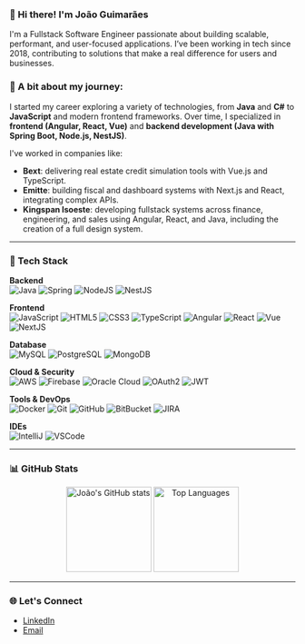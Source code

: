 ### 👋 Hi there! I'm João Guimarães

I'm a Fullstack Software Engineer passionate about building scalable, performant, and user-focused applications. I’ve been working in tech since 2018, contributing to solutions that make a real difference for users and businesses.

### 🚀 A bit about my journey:
I started my career exploring a variety of technologies, from **Java** and **C#** to **JavaScript** and modern frontend frameworks. Over time, I specialized in **frontend (Angular, React, Vue)** and **backend development (Java with Spring Boot, Node.js, NestJS)**.

I've worked in companies like:
- **Bext**: delivering real estate credit simulation tools with Vue.js and TypeScript.
- **Emitte**: building fiscal and dashboard systems with Next.js and React, integrating complex APIs.
- **Kingspan Isoeste**: developing fullstack systems across finance, engineering, and sales using Angular, React, and Java, including the creation of a full design system.

---

### 🧰 Tech Stack

**Backend**  
![Java](https://img.shields.io/badge/-Java-007396?style=flat-square&logo=java)
![Spring](https://img.shields.io/badge/-Spring-6DB33F?style=flat-square&logo=spring&logoColor=white)
![NodeJS](https://img.shields.io/badge/node.js-339933?style=flat-square&logo=Node.js&logoColor=white)
![NestJS](https://img.shields.io/badge/NestJS-E0234E?style=flat-square&logo=nestjs&logoColor=white)

**Frontend**  
![JavaScript](https://img.shields.io/badge/-JavaScript-black?style=flat-square&logo=javascript)
![HTML5](https://img.shields.io/badge/-HTML5-E34F26?style=flat-square&logo=html5&logoColor=white)
![CSS3](https://img.shields.io/badge/-CSS3-1572B6?style=flat-square&logo=css3)
![TypeScript](https://img.shields.io/badge/-TypeScript-007ACC?style=flat-square&logo=typescript&logoColor=white)
![Angular](https://img.shields.io/badge/-Angular-DD0031?style=flat-square&logo=angular)
![React](https://img.shields.io/badge/-ReactJs-61DAFB?logo=react&logoColor=white&style=flat-square)
![Vue](https://img.shields.io/badge/Vue.js-35495E?style=flat-square&logo=vue.js&logoColor=4FC08D)
![NextJS](https://img.shields.io/badge/Next.js-black?style=flat-square&logo=next.js)

**Database**  
![MySQL](https://img.shields.io/badge/-MySQL-4479A1?style=flat-square&logo=mysql&logoColor=white)
![PostgreSQL](https://img.shields.io/badge/postgresql-4169e1?style=flat-square&logo=postgresql&logoColor=white)
![MongoDB](https://img.shields.io/badge/-MongoDB-black?style=flat-square&logo=mongodb)

**Cloud & Security**  
![AWS](https://img.shields.io/badge/AWS-232F3E?style=flat-square&logo=amazonwebservices&logoColor=white)
![Firebase](https://img.shields.io/badge/Firebase-FFCA28?style=flat-square&logo=firebase&logoColor=white)
![Oracle Cloud](https://img.shields.io/badge/Oracle%20Cloud-F80000?style=flat-square&logo=oracle&logoColor=white)
![OAuth2](https://img.shields.io/badge/OAuth2-3c3c3c?style=flat-square&logo=oauth&logoColor=white)
![JWT](https://img.shields.io/badge/JWT-000000?style=flat-square&logo=jsonwebtokens&logoColor=white)

**Tools & DevOps**  
![Docker](https://img.shields.io/badge/-Docker-2496ED?style=flat-square&logo=docker&logoColor=white)
![Git](https://img.shields.io/badge/-Git-black?style=flat-square&logo=git)
![GitHub](https://img.shields.io/badge/-GitHub-181717?style=flat-square&logo=github)
![BitBucket](https://img.shields.io/badge/-BitBucket-darkblue?style=flat-square&logo=bitbucket)
![JIRA](https://img.shields.io/badge/-JIRA-0052CC?style=flat-square&logo=jira)

**IDEs**  
![IntelliJ](https://img.shields.io/badge/-IntelliJ%20IDEA-black?style=flat-square&logo=intellij-idea&logoColor=white)
![VSCode](https://img.shields.io/badge/-VSCode-007ACC?style=flat-square&logo=visual-studio-code&logoColor=white)

---

### 📊 GitHub Stats

<p align="center">
  <img src="https://github-readme-stats.vercel.app/api?username=joaovpsguimaraes&show_icons=true&theme=default" alt="João's GitHub stats" height="150" />
  <img src="https://github-readme-stats.vercel.app/api/top-langs/?username=joaovpsguimaraes&layout=compact&langs_count=10&theme=default" alt="Top Languages" height="150" />
</p>

---

### 🌐 Let's Connect

- [LinkedIn](https://www.linkedin.com/in/joaovpsguimaraes/)
- [Email](mailto:joaovpsguimaraes@gmail.com)
